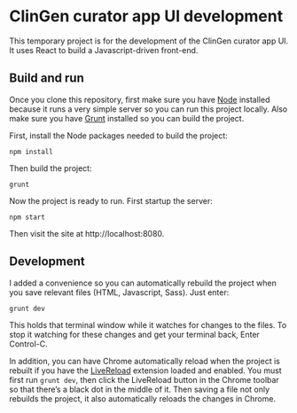 # ClinGen curator app UI development
This temporary project is for the development of the ClinGen curator app UI. It uses React to build a Javascript-driven front-end.

## Build and run
Once you clone this repository, first make sure you have [Node](https://nodejs.org) installed because it runs a very simple server so you can run this project locally. Also make sure you have [Grunt](http://gruntjs.com/getting-started) installed so you can build the project.

First, install the Node packages needed to build the project:

```
npm install
```

Then build the project:

```
grunt
```

Now the project is ready to run. First startup the server:

```
npm start
```

Then visit the site at http://localhost:8080.

## Development

I added a convenience so you can automatically rebuild the project when you save relevant files (HTML, Javascript, Sass). Just enter:

```
grunt dev
```

This holds that terminal window while it watches for changes to the files. To stop it watching for these changes and get your terminal back, Enter Control-C.

In addition, you can have Chrome automatically reload when the project is rebuilt if you have the [LiveReload](https://chrome.google.com/webstore/detail/livereload/jnihajbhpnppcggbcgedagnkighmdlei) extension loaded and enabled. You must first run ```grunt dev```, then click the LiveReload button in the Chrome toolbar so that there’s a black dot in the middle of it. Then saving a file not only rebuilds the project, it also automatically reloads the changes in Chrome.
